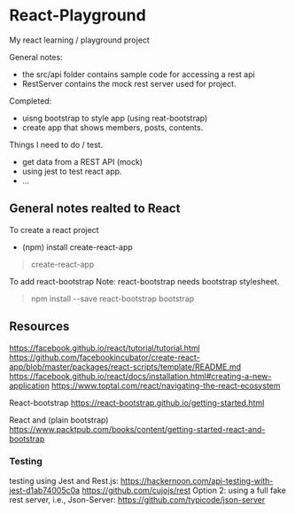 # React-Playground

My react learning / playground project

General notes:
- the src/api folder contains sample code for accessing a rest api
- RestServer contains the mock rest server used for project.


Completed:
- uisng bootstrap to style app (using reat-bootstrap)
- create app that shows members, posts, contents.

Things I need to do / test.
- get data from a REST API (mock)
- using jest to test react app.
- ...

## General notes realted to React

To create a react project
- (npm) install create-react-app
> create-react-app <react-app-name>

To add react-bootstrap 
Note: react-bootstrap needs bootstrap stylesheet.
> npm install --save react-bootstrap bootstrap

## Resources

https://facebook.github.io/react/tutorial/tutorial.html
https://github.com/facebookincubator/create-react-app/blob/master/packages/react-scripts/template/README.md
https://facebook.github.io/react/docs/installation.html#creating-a-new-application
https://www.toptal.com/react/navigating-the-react-ecosystem  

React-bootstrap
https://react-bootstrap.github.io/getting-started.html

React and (plain bootstrap)
https://www.packtpub.com/books/content/getting-started-react-and-bootstrap

### Testing
testing using Jest and Rest.js:
https://hackernoon.com/api-testing-with-jest-d1ab74005c0a
https://github.com/cujojs/rest 
Option 2: using a full fake rest server, i.e., Json-Server:
https://github.com/typicode/json-server




